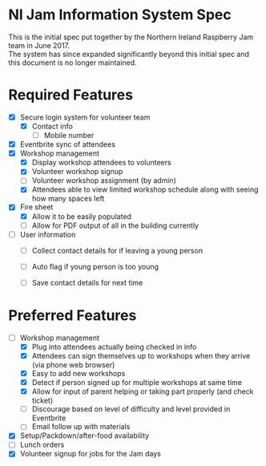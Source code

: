 NI Jam Information System Spec
==============================
This is the initial spec put together by the Northern Ireland Raspberry Jam team in June 2017.   
The system has since expanded significantly beyond this initial spec and this document is no longer maintained.   


# Required Features
- [x] Secure login system for volunteer team
  - [x] Contact info
    - [ ] Mobile number
- [x] Eventbrite sync of attendees
- [x] Workshop management
  - [x] Display workshop attendees to volunteers
  - [x] Volunteer workshop signup
  - [ ] Volunteer workshop assignment (by admin)
  - [x] Attendees able to view limited workshop schedule along with seeing how many spaces left
- [x] Fire sheet
  - [x] Allow it to be easily populated
  - [ ] Allow for PDF output of all in the building currently
- [ ] User information
  - [ ] Collect contact details for if leaving a young person
  - [ ] Auto flag if young person is too young
  - [ ] Save contact details for next time
  


# Preferred Features
- [ ] Workshop management
  - [x] Plug into attendees actually being checked in info
  - [x] Attendees can sign themselves up to workshops when they arrive (via phone web browser)
  - [x] Easy to add new workshops
  - [x] Detect if person signed up for multiple workshops at same time
  - [x] Allow for input of parent helping or taking part properly (and check ticket)
  - [ ] Discourage based on level of difficulty and level provided in Eventbrite
  - [ ] Email follow up with materials
- [x] Setup/Packdown/after-food availability
- [ ] Lunch orders
- [x] Volunteer signup for jobs for the Jam days
